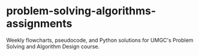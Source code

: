 # problem-solving-algorithms-assignments
Weekly flowcharts, pseudocode, and Python solutions for UMGC's Problem Solving and Algorithm Design course.

